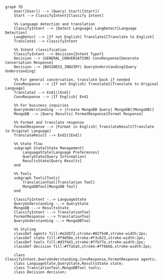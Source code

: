 
    graph TD
        User([User]) --> |Query| Start([Start])
        Start --> ClassifyIntent[Classify Intent]
        
        %% Language detection and translation
        ClassifyIntent --> |Detect Language| LangDetect[Language Detection]
        LangDetect --> |If not English| Translate1[Translate to English]
        Translate1 --> ClassifyIntent
        
        %% Intent classification
        ClassifyIntent --> Decision{Intent Type?}
        Decision --> |GENERAL_CONVERSATION| ConvResponse[Generate Conversation Response]
        Decision --> |BUSINESS_INQUIRY| QueryUnderstanding[Query Understanding]
        
        %% For general conversation, translate back if needed
        ConvResponse --> |If not English| Translate2[Translate to Original Language]
        Translate2 --> End1([End])
        ConvResponse --> |If English| End1
        
        %% For business inquiries
        QueryUnderstanding --> |Create MongoDB Query| MongoDB[(MongoDB)]
        MongoDB --> |Query Results| FormatResponse[Format Response]
        
        %% Format and translate response
        FormatResponse --> |Format in English| TranslateResult[Translate to Original Language]
        TranslateResult --> End2([End])
        
        %% State flow
        subgraph State[State Management]
            LanguageState[Language Preferences]
            QueryState[Query Information]
            ResultsState[Query Results]
        end
        
        %% Tools
        subgraph Tools[Tools]
            TranslationTool[Translation Tool]
            MongoDBTool[MongoDB Tool]
        end
        
        ClassifyIntent -.-> LanguageState
        QueryUnderstanding -.-> QueryState
        MongoDB -.-> ResultsState
        ClassifyIntent -.-> TranslationTool
        FormatResponse -.-> TranslationTool
        QueryUnderstanding -.-> MongoDBTool
        
        %% Styling
        classDef agents fill:#a2d5f2,stroke:#0275d8,stroke-width:2px;
        classDef state fill:#f9d56e,stroke:#f3c623,stroke-width:2px;
        classDef tools fill:#d3f6d1,stroke:#7fb77e,stroke-width:2px;
        classDef decision fill:#ffa5a5,stroke:#ff6b6b,stroke-width:2px;
        
        class ClassifyIntent,QueryUnderstanding,ConvResponse,FormatResponse agents;
        class LanguageState,QueryState,ResultsState state;
        class TranslationTool,MongoDBTool tools;
        class Decision decision;
    